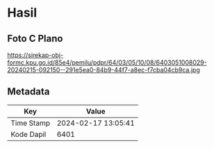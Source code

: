 # Hasil

## Foto C Plano

https://sirekap-obj-formc.kpu.go.id/85e4/pemilu/pdpr/64/03/05/10/08/6403051008029-20240215-092150--291e5ea0-84b9-44f7-a8ec-f7cba04cb9ca.jpg


## Metadata

| Key        | Value               |
| ---------- | ------------------- |
| Time Stamp | 2024-02-17 13:05:41 |
| Kode Dapil | 6401                |



